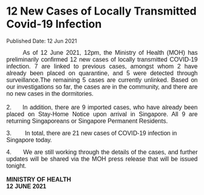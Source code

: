 <html>
    <meta http-equiv="Content-Type" content="text/html; charset=utf-8"/>
    <meta charset="utf-8"/>
    <title>12 New Cases of Locally Transmitted Covid-19 Infection</title>
    <body><h1>12 New Cases of Locally Transmitted Covid-19 Infection</h1>
    <p>Published Date: 12 Jun 2021</p> <p style="text-align: justify;"><span style="font-family: Arial; font-size: 16px;">&nbsp; &nbsp; &nbsp; As of 12 June 2021, 12pm, the Ministry of Health (MOH) has preliminarily confirmed 12 new&nbsp;</span><span style="font-family: Arial; font-size: 16px;">cases of locally transmitted COVID-19 infection.&nbsp;7</span><span class="bumpedfont15" style="font-family: Arial; font-size: 16px;">&nbsp;are linked to previous cases, amongst whom 2 have already been placed on quarantine, and 5 were detected through surveillance.</span><span class="bumpedfont15" style="font-family: Arial; font-size: 16px;"></span><span style="font-family: Arial; font-size: 16px;">The remaining 5 cases are currently unlinked.&nbsp;</span><span style="font-family: Arial; font-size: 16px;">Based on our investigations so far, the cases are in the community, and there are no new cases in the dormitories</span><span style="font-family: Arial; font-size: 16px;">.<br><br>2. &nbsp; &nbsp;&nbsp;</span><span style="text-align: left; font-family: Arial; font-size: 16px;">In addition, there are 9 imported cases, who have already been placed on Stay-Home Notice upon arrival in Singapore</span><span style="text-align: left; font-family: Arial; font-size: 16px;">. All 9 are returning Singaporeans or Singapore Permanent Residents.</span></p><p style="text-align: justify;"><p><span style="font-family: Arial; font-size: 16px;">3. &nbsp; &nbsp; &nbsp; &nbsp;</span><span style="font-family: Arial; font-size: 16px;">In total, there are 21 new cases of COVID-19 infection in Singapore today.</span></p></p><p><p style="text-align: justify;"><span style="font-family: Arial; font-size: 16px;">4. &nbsp; &nbsp; &nbsp;</span><span style="font-family: Arial; font-size: 16px;">We are still working through the details of the cases, and further updates will be shared via the MOH press release that will be issued tonight.&nbsp;<br><br></span><strong style="font-family: Arial; font-size: 16px;">MINISTRY OF HEALTH<br></strong><strong><span style="font-size: 12pt; font-family: Arial;">12 JUNE 2021</span></strong></p></p></body>
</html>